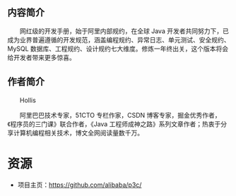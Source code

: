## 内容简介

　　网红级的开发手册，始于阿里内部规约，在全球 Java 开发者共同努力下，已成为业界普遍遵循的开发规范，涵盖编程规约、异常日志、单元测试、安全规约、MySQL 数据库、工程规约、设计规约七大维度。修炼一年终出关，这个版本将会给开发者带来更多惊喜。

## 作者简介

　　Hollis

　　阿里巴巴技术专家，51CTO 专栏作家，CSDN 博客专家，掘金优秀作者，《程序员的三门课》联合作者，《Java 工程师成神之路》系列文章作者；热衷于分享计算机编程相关技术，博文全网阅读量数千万。

# 资源

* 项目主页：https://github.com/alibaba/p3c/
